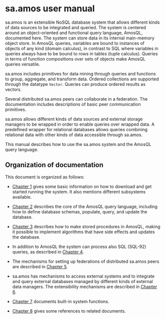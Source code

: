 # sa.amos user manual

sa.amos is an extensible NoSQL database system that allows different
kinds of data sources to be integrated and queried. The system is
centered around an object-oriented and functional query language,
AmosQL, documented here. The system can store data in its internal
main-memory object store. In AmosQL queries, variables are bound to
instances of objects of any kind (domain calculus), in contrast to SQL
where variables in queries always have to be bound to rows in tables
(tuple calculus). Queries in terms of function compositions over sets
of objects make AmosQL queries versatile.

sa.amos includes primitives for data mining through queries and
functions to group, aggregate, and transform data. Ordered collections
are supported through the datatype `Vector`. Queries can produce
ordered results as vectors.

Several distributed sa.amos peers can collaborate in a federation. The
documentation includes descriptions of basic peer communication
primitives.

sa.amos allows different kinds of data sources and external storage
managers to be wrapped in order to enable queries over wrapped data. A
predefined wrapper for relational databases allows queries combining
relational data with other kinds of data accessible through sa.amos.

This manual describes how to use the sa.amos system and the AmosQL
query language.

## Organization of documentation

This document is organized as follows:

- [Chapter 1](getting-started/README.md) gives some basic information
on how to download and get started running the system. It also
mentions different subsystems available.

- [Chapter 2](amosql/README.md) describes the core of the AmosQL query
language, including how to define database schemas, populate, query,
and update the database.

- [Chapter 3](procedural-functions/README.md) describes how to make
stored procedures in AmosQL, making it possible to implement
algorithms that have side effects and updates the database.

- In addition to AmosQL the system can process also SQL (SQL-92)
queries, as described in [Chapter 4](sql-processor/README.md).

- The mechanisms for setting up federations of distributed sa.amos
peers are described in [Chapter 5](peer-management/README.md).

- sa.amos has mechanisms to access external systems and to integrate
and query external databases managed by different kinds of external
data managers. The extensibility mechanisms are described in [Chapter
6](accessing-external-systems/README.md).

- [Chapter 7](system-functions/README.md) documents built-in system
functions.

- [Chapter 8](references/README.md) gives some references to related
documents.

